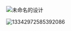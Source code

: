 
![未命名的设计](https://github.com/dirde12078904/dirde12078904/assets/113779902/4b02cf18-7b36-4d80-aacb-ae0dc4c97dfc)






![13342972585392086](https://github.com/dirde12078904/dirde12078904/assets/113779902/16c35b4b-469b-413a-95f2-1565cb8760f8)
